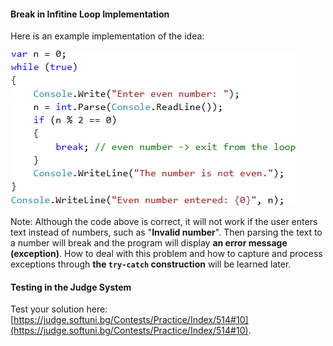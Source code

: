 #### Break in Infitine Loop Implementation

Here is an example implementation of the idea:

![](/assets/chapter-7-images/00.Break-in-infinite-loop-01.png)

Note: Although the code above is correct, it will not work if the user enters text instead of numbers, such as "**Invalid number**". Then parsing the text to a number will break and the program will display **an error message (exception)**. How to deal with this problem and how to capture and process exceptions through **the `try-catch` construction** will be learned later.

#### Testing in the Judge System

Test your solution here: [https://judge.softuni.bg/Contests/Practice/Index/514#10](https://judge.softuni.bg/Contests/Practice/Index/514#10).
